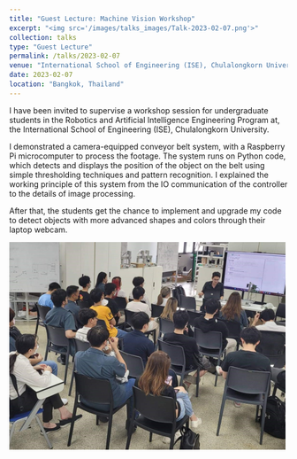 ```yaml
---
title: "Guest Lecture: Machine Vision Workshop"
excerpt: "<img src='/images/talks_images/Talk-2023-02-07.png'>"
collection: talks
type: "Guest Lecture"
permalink: /talks/2023-02-07
venue: "International School of Engineering (ISE), Chulalongkorn University"
date: 2023-02-07
location: "Bangkok, Thailand"
---
```


I have been invited to supervise a workshop session for undergraduate students in the Robotics and Artificial Intelligence Engineering Program at, the International School of Engineering (ISE), Chulalongkorn University.

I demonstrated a camera-equipped conveyor belt system, with a Raspberry Pi microcomputer to process the footage. The system runs on Python code, which detects and displays the position of the object on the belt using simple thresholding techniques and pattern recognition. I explained the working principle of this system from the IO communication of the controller to the details of image processing. 

After that, the students get the chance to implement and upgrade my code to detect objects with more advanced shapes and colors through their laptop webcam.

<img src='/images/Talk-2023-02-07.png'>